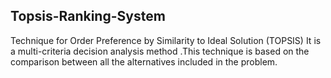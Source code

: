 ## Topsis-Ranking-System
Technique for Order Preference by Similarity to Ideal Solution (TOPSIS)
It is a multi-criteria decision analysis method .This technique is based on the comparison between all the alternatives included in the problem.
